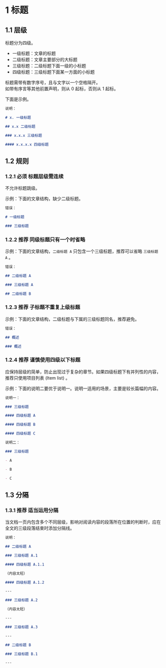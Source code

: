 # 1 标题

## 1.1 层级

标题分为四级。

- 一级标题：文章的标题
- 二级标题：文章主要部分的大标题
- 三级标题：二级标题下面一级的小标题
- 四级标题：三级标题下面某一方面的小标题

标题需带有数字序号，且与文字以一个空格隔开。  
如带有序言等其他前置声明，则从 0 起标，否则从 1 起标。

下面是示例。

```markdown
说明：

# x. 一级标题

## x.x 二级标题

### x.x.x 三级标题

#### x.x.x.x 四级标题
```

## 1.2 规则

### 1.2.1 必须 标题层级需连续

不允许标题跳级。

示例：下面的文章结构，缺少二级标题。

```markdown
错误：

# 一级标题

### 三级标题
```

### 1.2.2 推荐 同级标题只有一个时省略

示例：下面的文章结构，`二级标题 A` 只包含一个三级标题，推荐可以省略 `三级标题 A` 。

```markdown
错误：

## 二级标题 A

### 三级标题 A

## 二级标题 B
```

### 1.2.3 推荐 子标题不重复上级标题

示例：下面的文章结构，二级标题与下属的三级标题同名，推荐避免。

```markdown
错误：

## 概述

### 概述
```

### 1.2.4 推荐 谨慎使用四级以下标题

应保持层级的简单，防止出现过于复杂的章节。如果四级标题下有并列性的内容，推荐只使用项目列表 (Item list) 。

示例：下面的说明二要优于说明一。说明一适用的场景，主要是较长篇幅的内容。

```markdown
说明一：

### 三级标题

#### 四级标题 A

#### 四级标题 B

#### 四级标题 C

说明二：

### 三级标题

- A

- B

- C
```

## 1.3 分隔

### 1.3.1 推荐 适当运用分隔

当文档一页内包含多个不同层级，影响对阅读内容的段落所在位置的判断时，应在全文的三级段落结束时添加分隔线。

```markdown
说明：

## 二级标题 A

### 三级标题 A.1

#### 四级标题 A.1.1

（内容太短）

#### 四级标题 A.1.2

---

### 三级标题 A.2

（内容太短）

---

### 三级标题 A.3

---

## 二级标题 B

### 三级标题 B.1

---
```
